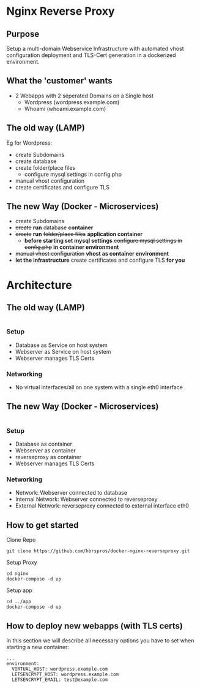 # Nginx Reverse Proxy

## Purpose
Setup a multi-domain Webservice Infrastructure with automated vhost configuration deployment and TLS-Cert generation in a dockerized environment.

## What the 'customer' wants
- 2 Webapps with 2 seperated Domains on a Single host
  - Wordpress (wordpress.example.com)
  - Whoami (whoami.example.com)

## The old way (LAMP)
Eg for Wordpress:
- create Subdomains
- create database
- create folder/place files 
  - configure mysql settings in config.php 
- manual vhost configuration
- create certificates and configure TLS 

## The new Way (Docker - Microservices)
- create Subdomains
- ~~create~~ __run__ database __container__
- ~~create~~ __run__ ~~folder/place files~~ __application container__
  - __before starting set mysql settings__ ~~configure mysql settings in config.php~~ __in container environment__ 
- ~~manual vhost configuration~~ __vhost as container environment__
- __let the infrastructure__ create certificates and configure TLS __for you__

# Architecture 
## The old way (LAMP)
<IMAGE HERE>
  
### Setup
- Database as Service on host system
- Webserver as Service on host system
- Webserver manages TLS Certs

### Networking
- No virtual interfaces/all on one system with a single eth0 interface

## The new Way (Docker - Microservices)
<IMAGE HERE>
  
### Setup
- Database as container
- Webserver as container
- reverseproxy as container
- Webserver manages TLS Certs

### Networking
- Network: Webserver connected to database
- Internal Network: Webserver connected to reverseproxy
- External Network: reverseproxy connected to external interface eth0 

## How to get started

Clone Repo

    git clone https://github.com/hbrspros/docker-nginx-reverseproxy.git

Setup Proxy

    cd nginx
    docker-compose -d up

Setup app

    cd ../app
    docker-compose -d up

## How to deploy new webapps (with TLS certs)
In this section we will describe all necessary options you have to set when starting a new container:

    ...
    environment:
      VIRTUAL_HOST: wordpress.example.com
      LETSENCRYPT_HOST: wordpress.example.com
      LETSENCRYPT_EMAIL: test@example.com
